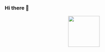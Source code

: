 ### Hi there 👋

<!--
**VCNoble/VCNoble** is a ✨ _special_ ✨ repository because its `README.md` (this file) appears on your GitHub profile.
<div id="badges">
  <img src="https://img.shields.io/badge/LinkedIn-blue?style=for-the-badge&logo=linkedin&logoColor=white" alt="LinkedIn Badge"/>
</div>
Here are some ideas to get you started:

Hi everyone! I am Vien and 
- 🔭 I’m currently working on ...
- 🌱 I’m currently learning Advance Development and wanted to learn more about Python. 
- 👯 I’m looking to collaborate on ...
- 🤔 I’m looking for help with ...
- 💬 Ask me about ...
- 📫 How to reach me: ...
- 😄 Pronouns: ...
- ⚡ Fun fact: ...
-->
<div id="header" align="center">
  <img src="https://media.giphy.com/media/LMt9638dO8dftAjtco/giphy.gif" width="100"/>
</div>
